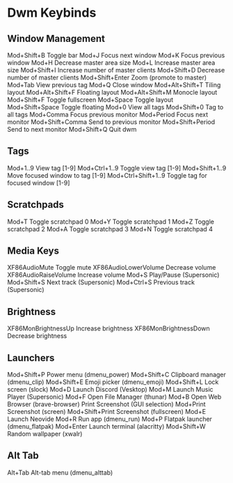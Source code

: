 # Dwm Keybinds

## Window Management

Mod+Shift+B Toggle bar
Mod+J Focus next window
Mod+K Focus previous window
Mod+H Decrease master area size
Mod+L Increase master area size
Mod+Shift+I Increase number of master clients
Mod+Shift+D Decrease number of master clients
Mod+Shift+Enter Zoom (promote to master)
Mod+Tab View previous tag
Mod+Q Close window
Mod+Alt+Shift+T Tiling layout
Mod+Alt+Shift+F Floating layout
Mod+Alt+Shift+M Monocle layout
Mod+Shift+F Toggle fullscreen
Mod+Space Toggle layout
Mod+Shift+Space Toggle floating
Mod+0 View all tags
Mod+Shift+0 Tag to all tags
Mod+Comma Focus previous monitor
Mod+Period Focus next monitor
Mod+Shift+Comma Send to previous monitor
Mod+Shift+Period Send to next monitor
Mod+Shift+Q Quit dwm

## Tags

Mod+1..9 View tag [1-9]
Mod+Ctrl+1..9 Toggle view tag [1-9]
Mod+Shift+1..9 Move focused window to tag [1-9]
Mod+Ctrl+Shift+1..9 Toggle tag for focused window [1-9]

## Scratchpads

Mod+T Toggle scratchpad 0
Mod+Y Toggle scratchpad 1
Mod+Z Toggle scratchpad 2
Mod+A Toggle scratchpad 3
Mod+N Toggle scratchpad 4

## Media Keys

XF86AudioMute Toggle mute
XF86AudioLowerVolume Decrease volume
XF86AudioRaiseVolume Increase volume
Mod+S Play/Pause (Supersonic)
Mod+Shift+S Next track (Supersonic)
Mod+Ctrl+S Previous track (Supersonic)

## Brightness

XF86MonBrightnessUp Increase brightness
XF86MonBrightnessDown Decrease brightness

## Launchers

Mod+Shift+P Power menu (dmenu_power)
Mod+Shift+C Clipboard manager (dmenu_clip)
Mod+Shift+E Emoji picker (dmenu_emoji)
Mod+Shift+L Lock screen (slock)
Mod+D Launch Discord (Vesktop)
Mod+M Launch Music Player (Supersonic)
Mod+F Open File Manager (thunar)
Mod+B Open Web Browser (brave-browser)
Print Screenshot (GUI selection)
Mod+Print Screenshot (screen)
Mod+Shift+Print Screenshot (fullscreen)
Mod+E Launch Neovide
Mod+R Run app (dmenu_run)
Mod+P Flatpak launcher (dmenu_flatpak)
Mod+Enter Launch terminal (alacritty)
Mod+Shift+W Random wallpaper (xwalr)

## Alt Tab

Alt+Tab Alt-tab menu (dmenu_alttab)
